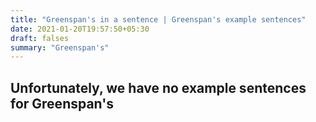 ```yaml
---
title: "Greenspan's in a sentence | Greenspan's example sentences"
date: 2021-01-20T19:57:50+05:30
draft: falses
summary: "Greenspan's"
---
```

## Unfortunately, we have no example sentences for Greenspan's                 
